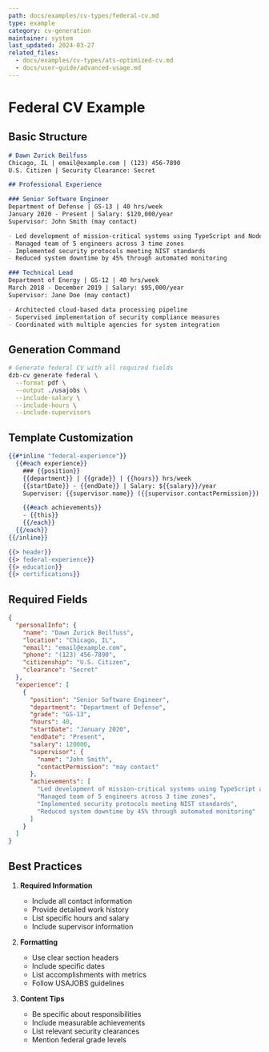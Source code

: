 ```yaml
---
path: docs/examples/cv-types/federal-cv.md
type: example
category: cv-generation
maintainer: system
last_updated: 2024-03-27
related_files:
  - docs/examples/cv-types/ats-optimized-cv.md
  - docs/user-guide/advanced-usage.md
---
```


# Federal CV Example

## Basic Structure

```markdown
# Dawn Zurick Beilfuss
Chicago, IL | email@example.com | (123) 456-7890
U.S. Citizen | Security Clearance: Secret

## Professional Experience

### Senior Software Engineer
Department of Defense | GS-13 | 40 hrs/week
January 2020 - Present | Salary: $120,000/year
Supervisor: John Smith (may contact)

- Led development of mission-critical systems using TypeScript and Node.js
- Managed team of 5 engineers across 3 time zones
- Implemented security protocols meeting NIST standards
- Reduced system downtime by 45% through automated monitoring

### Technical Lead
Department of Energy | GS-12 | 40 hrs/week
March 2018 - December 2019 | Salary: $95,000/year
Supervisor: Jane Doe (may contact)

- Architected cloud-based data processing pipeline
- Supervised implementation of security compliance measures
- Coordinated with multiple agencies for system integration
```

## Generation Command

```bash
# Generate federal CV with all required fields
dzb-cv generate federal \
  --format pdf \
  --output ./usajobs \
  --include-salary \
  --include-hours \
  --include-supervisors
```

## Template Customization

```handlebars
{{#*inline "federal-experience"}}
  {{#each experience}}
    ### {{position}}
    {{department}} | {{grade}} | {{hours}} hrs/week
    {{startDate}} - {{endDate}} | Salary: ${{salary}}/year
    Supervisor: {{supervisor.name}} ({{supervisor.contactPermission}})

    {{#each achievements}}
    - {{this}}
    {{/each}}
  {{/each}}
{{/inline}}

{{> header}}
{{> federal-experience}}
{{> education}}
{{> certifications}}
```

## Required Fields

```json
{
  "personalInfo": {
    "name": "Dawn Zurick Beilfuss",
    "location": "Chicago, IL",
    "email": "email@example.com",
    "phone": "(123) 456-7890",
    "citizenship": "U.S. Citizen",
    "clearance": "Secret"
  },
  "experience": [
    {
      "position": "Senior Software Engineer",
      "department": "Department of Defense",
      "grade": "GS-13",
      "hours": 40,
      "startDate": "January 2020",
      "endDate": "Present",
      "salary": 120000,
      "supervisor": {
        "name": "John Smith",
        "contactPermission": "may contact"
      },
      "achievements": [
        "Led development of mission-critical systems using TypeScript and Node.js",
        "Managed team of 5 engineers across 3 time zones",
        "Implemented security protocols meeting NIST standards",
        "Reduced system downtime by 45% through automated monitoring"
      ]
    }
  ]
}
```

## Best Practices

1. **Required Information**
   - Include all contact information
   - Provide detailed work history
   - List specific hours and salary
   - Include supervisor information

2. **Formatting**
   - Use clear section headers
   - Include specific dates
   - List accomplishments with metrics
   - Follow USAJOBS guidelines

3. **Content Tips**
   - Be specific about responsibilities
   - Include measurable achievements
   - List relevant security clearances
   - Mention federal grade levels 